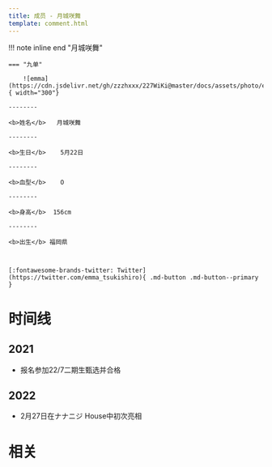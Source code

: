 ```yaml
---
title: 成员 - 月城咲舞
template: comment.html
---
```


!!! note inline end "月城咲舞"

    === "九单"

        ![emma](https://cdn.jsdelivr.net/gh/zzzhxxx/227WiKi@master/docs/assets/photo/emma/9th.jpg){ width="300"}

    --------

    <b>姓名</b>   月城咲舞

    --------

    <b>生日</b>    5月22日

    --------

    <b>血型</b>    O

    --------

    <b>身高</b>  156cm

    --------

    <b>出生</b> 福岡県

  

    [:fontawesome-brands-twitter: Twitter](https://twitter.com/emma_tsukishiro){ .md-button .md-button--primary }

# 时间线
## 2021 

- 报名参加22/7二期生甄选并合格

## 2022

- 2月27日在ナナニジ House中初次亮相

# 相关
